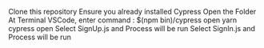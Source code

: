Clone this repository 
Ensure you already installed Cypress 
Open the Folder 
At Terminal VSCode, enter command : 
$(npm bin)/cypress open
yarn cypress open
Select SignUp.js and Process will be run
Select SignIn.js and Process will be run 
